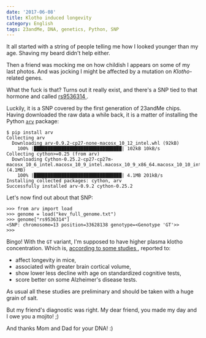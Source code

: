 ```yaml
---
date: '2017-06-08'
title: Klotho induced longevity
category: English
tags: 23andMe, DNA, genetics, Python, SNP
---
```


It all started with a string of people telling me how I looked younger than my
age. Shaving my beard didn't help either.

Then a friend was mocking me on how childish I appears on some of my last
photos. And was jocking I might be affected by a mutation on *Klotho*-related
genes.

What the fuck is that? Turns out it really exist, and there's a SNP tied to
that hormone and called [rs9536314
](https://www.snpedia.com/index.php/Rs9536314).

Luckily, it is a SNP covered by the first generation of 23andMe chips. Having
downloaded the raw data a while back, it is a matter of installing the Python
[`arv`](https://github.com/cslarsen/arv) package:

```shell-session
$ pip install arv
Collecting arv
  Downloading arv-0.9.2-cp27-none-macosx_10_12_intel.whl (92kB)
    100% |████████████████████████████████| 102kB 10kB/s
Collecting cython>=0.25 (from arv)
  Downloading Cython-0.25.2-cp27-cp27m-macosx_10_6_intel.macosx_10_9_intel.macosx_10_9_x86_64.macosx_10_10_intel.macosx_10_10_x86_64.whl (4.1MB)
    100% |████████████████████████████████| 4.1MB 201kB/s
Installing collected packages: cython, arv
Successfully installed arv-0.9.2 cython-0.25.2
```

Let's now find out about that SNP:

```pycon
>>> from arv import load
>>> genome = load("kev_full_genome.txt")
>>> genome["rs9536314"]
<SNP: chromosome=13 position=33628138 genotype=<Genotype 'GT'>>
>>>
```

Bingo! With the `GT` variant, I'm supposed to have higher plasma klotho
concentration. Which is, [according to some studies
](https://www.snpedia.com/index.php/Rs9536314), reported to:

- affect longevity in mice,
- associated with greater brain cortical volume,
- show lower less decline with age on standardized cognitive tests,
- score better on some Alzheimer's disease tests.

As usual all these studies are preliminary and should be taken with a huge
grain of salt.

But my friend's diagnostic was right. My dear friend, you made my day and I owe
you a mojito! ;)

And thanks Mom and Dad for your DNA! :)
